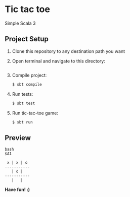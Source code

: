 # Tic tac toe

Simple Scala 3 

## Project Setup

1. Clone this repository to any destination path you want

2. Open terminal and navigate to this directory:
   ```
   ```
4. Compile project:
   ```bash
   $ sbt compile
   ```
5. Run tests:
   ```bash
   $ sbt test
   ```
6. Run tic-tac-toe game:
   ```bash
   $ sbt run
   ```

## Preview
```
bash
$A1

 x | x | o 
-----------
   | o |   
-----------
   |   |   
```

__Have fun! :)__
